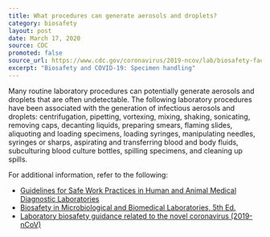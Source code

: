 ```yaml
---
title: What procedures can generate aerosols and droplets?
category: biosafety
layout: post
date: March 17, 2020
source: CDC
promoted: false
source_url: https://www.cdc.gov/coronavirus/2019-ncov/lab/biosafety-faqs.html
excerpt: "Biosafety and COVID-19: Specimen handling"
---
```


Many routine laboratory procedures can potentially generate aerosols and droplets that are often undetectable. The following laboratory procedures have been associated with the generation of infectious aerosols and droplets: centrifugation, pipetting, vortexing, mixing, shaking, sonicating, removing caps, decanting liquids, preparing smears, flaming slides, aliquoting and loading specimens, loading syringes, manipulating needles, syringes or sharps, aspirating and transferring blood and body fluids, subculturing blood culture bottles, spilling specimens, and cleaning up spills.

For additional information, refer to the following:

* [Guidelines for Safe Work Practices in Human and Animal Medical Diagnostic Laboratories](https://www.cdc.gov/MMWR/pdf/other/su6101.pdf)
* [Biosafety in Microbiological and Biomedical Laboratories, 5th Ed.](https://www.cdc.gov/labs/pdf/CDC-BiosafetyMicrobiologicalBiomedicalLaboratories-2009-P.PDF)
* [Laboratory biosafety guidance related to the novel coronavirus (2019-nCoV)](https://www.who.int/docs/default-source/coronaviruse/laboratory-biosafety-novel-coronavirus-version-1-1.pdf?sfvrsn=912a9847_2)